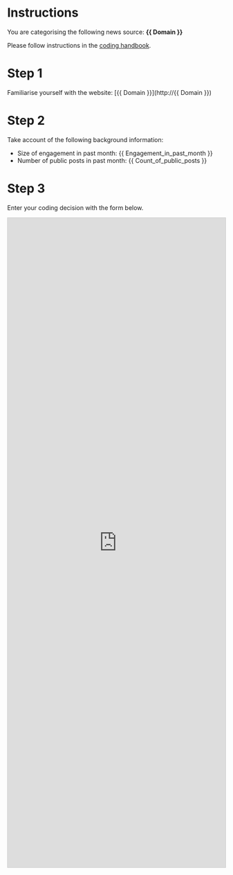 # Instructions

You are categorising the following news source: **{{ Domain }}**

Please follow instructions in the [coding handbook](http://comprop.oii.ox.ac.uk/).

# Step 1

Familiarise yourself with the website: [{{ Domain }}](http://{{ Domain }})

# Step 2

Take account of the following background information:

* Size of engagement in past month: {{ Engagement_in_past_month }}
* Number of public posts in past month: {{ Count_of_public_posts }}

# Step 3

Enter your coding decision with the form below.

<iframe class="airtable-embed"
    src="https://airtable.com/embed/shra38QF3aALor26z?backgroundColor=blue&prefill_Media%20source={{ Domain }}&prefill_Coder={{ coder_name }}" frameborder="0"
    onmousewheel="" width="100%" height="1500" style="background: transparent; border: 1px solid #ccc;"></iframe>
